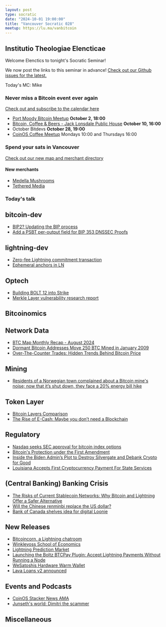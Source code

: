 ```yaml
---
layout: post
type: socratic
date: "2024-10-01 19:00:00"
title: "Vancouver Socratic 028"
meetup: https://lu.ma/vanbitcoin
---
```


## Institutio Theologiae Elencticae

Welcome Elenctics to tonight's Socratic Seminar!

We now post the links to this seminar in advance! [Check out our Github issues for the latest.](https://github.com/VancouverBitdevs/VancouverBitdevs.github.io/issues)

Today's MC: Mike

### Never miss a Bitcoin event ever again

[Check out and subscribe to the calendar here](/calendar)

- [Port Moody Bitcoin Meetup](https://lu.ma/vgbijb9b) **October 2, 18:00**
- [Bitcoin, Coffee & Beers - Jack Lonsdale Public House](https://www.meetup.com/bitcoin-n-beers-vancouver/events/303492700) **October 10, 16:00**
- October Bitdevs **October 28, 19:00**
- [CoinOS Coffee Meetup](https://www.meetup.com/bitcoinprivilege/) Mondays 10:00 and Thursdays 16:00

### Spend your sats in Vancouver

[Check out our new map and merchant directory](/map)

#### New merchants

- [Medella Mushrooms](https://www.medellamushrooms.com/)
- [Tethered Media](https://instagram.com/tetheredmedia)

<!-- ### Today's talk -->

### Today's talk



## bitcoin-dev

- [BIP2? Updating the BIP process](https://github.com/murchandamus/bips/pull/2)
- [Add a PSBT per-output field for BIP 353 DNSSEC Proofs](https://github.com/bitcoin/bips/pull/1657#event-14069799954)

## lightning-dev

- [Zero-fee Lightning commitment transaction](https://fxtwitter.com/realtbast/status/1834213774674247987)
- [Ephemeral anchors in LN](https://github.com/lightningnetwork/lnd/discussions/9105)

## Optech

- [Building BOLT 12 into Strike](https://strike.me/blog/bolt12-offers/)
- [Merkle Layer vulnerability research report](https://conduition.io/mercury-disclosure-f893472ec3128de1.html)

## Bitcoinomics



## Network Data

- [BTC Map Monthly Recap - August 2024](https://bubelov.com/blog/2024/09/btcmap/)
- [Dormant Bitcoin Addresses Move 250 BTC Mined in January 2009](https://theminermag.com/news/2024-09-20/bitcoin-250-btc-satoshi-era/)
- [Over-The-Counter Trades: Hidden Trends Behind Bitcoin Price](https://www.forbes.com/sites/digital-assets/2024/09/26/over-the-counter-trades-hidden-trends-behind-bitcoin-price/)

## Mining

- [Residents of a Norwegian town complained about a Bitcoin mine's noise; now that it’s shut down, they face a 20% energy bill hike](https://www.theblock.co/post/316597/norwegian-bitcoin-mine)

## Token Layer

- [Bitcoin Layers Comparison](https://www.bitcoinlayers.org/)
- [The Rise of E-Cash: Maybe you don’t need a Blockchain](https://blog.nicolas-dorier.com/posts/cashu/)

## Regulatory

- [Nasdaq seeks SEC approval for bitcoin index options](https://www.reuters.com/technology/nasdaq-seeks-sec-approval-bitcoin-index-options-2024-08-27/)
- [Bitcoin's Protection under the First Amendment](https://nydig.com/research/bitcoins-protection-under-the-first-amendment)
- [Inside the Biden Admin’s Plot to Destroy Silvergate and Debank Crypto for Good](https://www.piratewires.com/p/inside-biden-admin-plot-to-destroy-silvergate-and-debank-crypto-for-good-nic-carter)
- [Louisiana Accepts First Cryptocurrency Payment For State Services](https://www.forbes.com/sites/digital-assets/2024/09/19/louisiana-accepts-first-cryptocurrency-payment-for-state-services/)

## (Central Banking) Banking Crisis

- [The Risks of Current Stablecoin Networks: Why Bitcoin and Lightning Offer a Safer Alternative](https://www.voltage.cloud/blog/the-risks-of-current-stablecoin-networks-why-bitcoin-and-lightning-offer-a-safer-alternative)
- [Will the Chinese renminbi replace the US dollar?](https://www.elgaronline.com/view/journals/roke/10/4/article-p499.xml)
- [Bank of Canada shelves idea for digital Loonie](https://www.cbc.ca/news/business/bakx-boc-cbdc-digital-currency-1.7326887)

## New Releases

- [Bitcoincorn, a Lightning chatroom](https://bitcorn.io/chat/index.html)
- [Winklevoss School of Economics](https://www.gcc.edu/Home/News-Archive/News-Article/school-of-business-to-bear-winklevoss-name)
- [Lightning Prediction Market](https://stacker.news/items/695842)
- [Launching the Boltz BTCPay Plugin: Accept Lightning Payments Without Running a Node](https://blog.boltz.exchange/p/launching-the-boltz-btcpay-plugin)
- [WeSatoshis Hardware Warm Wallet](https://x.com/PakoVM/status/1840462859693613252)
- [Lava Loans v2 announced](https://github.com/lava-xyz/loans-paper/blob/main/loans_v2.pdf)

## Events and Podcasts

- [CoinOS Stacker News AMA](https://stacker.news/items/681168)
- [Junseth's world: Dimitri the scammer](https://soundcloud.com/junsethsworld/episode-76-demetri-interview#t=0:00)

## Miscellaneous


